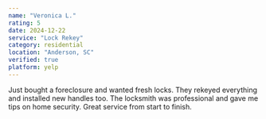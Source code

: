 ```yaml
---
name: "Veronica L."
rating: 5
date: 2024-12-22
service: "Lock Rekey"
category: residential
location: "Anderson, SC"
verified: true
platform: yelp
---
```


Just bought a foreclosure and wanted fresh locks. They rekeyed everything and installed new handles too. The locksmith was professional and gave me tips on home security. Great service from start to finish.
